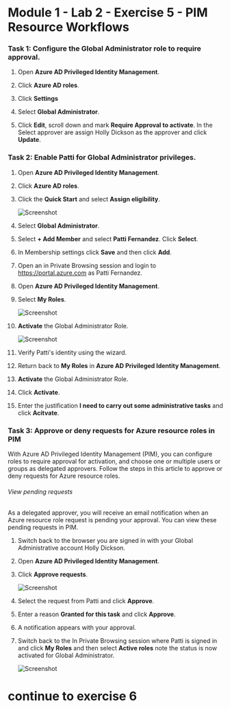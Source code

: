 # Module 1 - Lab 2 - Exercise 5 - PIM Resource Workflows


### Task 1:  Configure the Global Administrator role to require approval.

1.  Open **Azure AD Privileged Identity Management**.

1.  Click **Azure AD roles**.

1.  Click **Settings** 

1.  Select **Global Administrator**.

1.  Click **Edit**, scroll down and mark **Require Approval to activate**.  In the Select approver are assign Holly Dickson as the approver and click **Update**.


### Task 2: Enable Patti for Global Administrator privileges.

1.  Open **Azure AD Privileged Identity Management**.

1.  Click **Azure AD roles**.

1.  Click the **Quick Start** and select **Assign eligibility**.

     ![Screenshot](../Media/ae3755ac-bd82-4e70-a102-ccbfc3aee48f.png)

1.  Select **Global Administrator**.

1.  Select **+ Add Member** and select **Patti Fernandez**. Click **Select**.

2.  In Membership settings click **Save** and then click **Add**.

1.  Open an in Private Browsing session and login to https://portal.azure.com as Patti Fernandez.

1.  Open **Azure AD Privileged Identity Management**.

1.  Select **My Roles**.

     ![Screenshot](../Media/e84f0715-c71e-4b1c-87ed-4e5c0c38d501.png)

1.  **Activate** the Global Administrator Role.

     ![Screenshot](../Media/55eb14b5-540a-4d26-aed7-0b96d162fb31.png)

1.  Verify Patti's identity using the wizard.

1.  Return back to **My Roles** in **Azure AD Privileged Identity Management**.

1.  **Activate** the Global Administrator Role.

1.  Click **Activate**.

1.  Enter the justification **I need to carry out some administrative tasks** and click **Acitvate**.


### Task 3: Approve or deny requests for Azure resource roles in PIM


With Azure AD Privileged Identity Management (PIM), you can configure roles to require approval for activation, and choose one or multiple users or groups as delegated approvers. Follow the steps in this article to approve or deny requests for Azure resource roles.


###### View pending requests


As a delegated approver, you will receive an email notification when an Azure resource role request is pending your approval. You can view these pending requests in PIM.


1.  Switch back to the browser you are signed in with your Global Administrative account Holly Dickson.

1.  Open **Azure AD Privileged Identity Management**.

1.  Click **Approve requests**.

     ![Screenshot](../Media/fbc2f18d-f5a2-4139-b92d-7c19311aec1c.png)

1.  Select the request from Patti and click **Approve**.

1.  Enter a reason **Granted for this task** and click **Approve**.

1.  A notification appears with your approval.

1.  Switch back to the In Private Browsing session where Patti is signed in and click **My Roles** and then select **Active roles** note the status is now activated for Global Administrator.

     ![Screenshot](../Media/fe734263-57c8-4cc9-b79f-848d7d4f9488.png)


# continue to exercise 6
